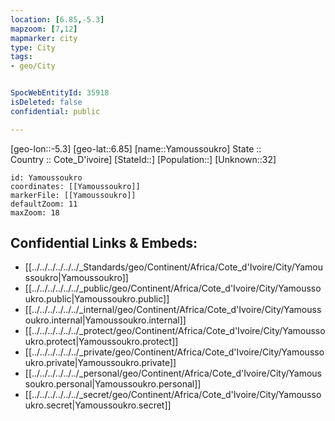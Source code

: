 ```yaml
---
location: [6.85,-5.3] 
mapzoom: [7,12] 
mapmarker: city 
type: City
tags:
- geo/City


SpocWebEntityId: 35918
isDeleted: false
confidential: public

---
```

[geo-lon::-5.3] 
[geo-lat::6.85] 
[name::Yamoussoukro] 
State ::  
Country :: Cote_D'ivoire] 
[StateId::] 
[Population::] 
[Unknown::32] 


```leaflet
id: Yamoussoukro
coordinates: [[Yamoussoukro]] 
markerFile: [[Yamoussoukro]] 
defaultZoom: 11 
maxZoom: 18
```


## Confidential Links & Embeds: 
- [[../../../../../../_Standards/geo/Continent/Africa/Cote_d'Ivoire/City/Yamoussoukro|Yamoussoukro]] 
- [[../../../../../../_public/geo/Continent/Africa/Cote_d'Ivoire/City/Yamoussoukro.public|Yamoussoukro.public]] 
- [[../../../../../../_internal/geo/Continent/Africa/Cote_d'Ivoire/City/Yamoussoukro.internal|Yamoussoukro.internal]] 
- [[../../../../../../_protect/geo/Continent/Africa/Cote_d'Ivoire/City/Yamoussoukro.protect|Yamoussoukro.protect]] 
- [[../../../../../../_private/geo/Continent/Africa/Cote_d'Ivoire/City/Yamoussoukro.private|Yamoussoukro.private]] 
- [[../../../../../../_personal/geo/Continent/Africa/Cote_d'Ivoire/City/Yamoussoukro.personal|Yamoussoukro.personal]] 
- [[../../../../../../_secret/geo/Continent/Africa/Cote_d'Ivoire/City/Yamoussoukro.secret|Yamoussoukro.secret]] 
